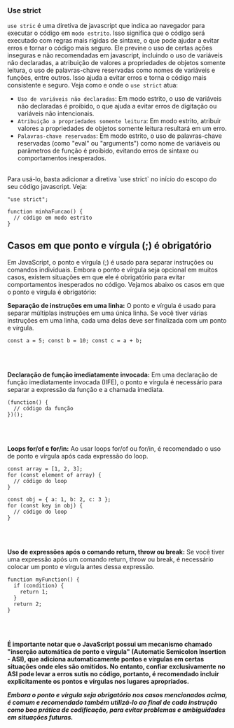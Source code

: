 ### Use strict
``use stric`` é uma diretiva de javascript que indica ao navegador para executar o código em `modo estrito`. Isso significa que o código será executado com regras mais rígidas de sintaxe, o que pode ajudar a evitar erros e tornar o código mais seguro. Ele previne o uso de certas ações inseguras e não recomendadas em javascript, incluindo o uso de variáveis não declaradas, a atribuição de valores a propriedades de objetos somente leitura, o uso de palavras-chave reservadas como nomes de variáveis ​​e funções, entre outros. Isso ajuda a evitar erros e torna o código mais consistente e seguro. Veja como e onde o `use strict` atua:
<br>
- `Uso de variáveis não declaradas`: Em modo estrito, o uso de variáveis ​​não declaradas é proibido, o que ajuda a evitar erros de digitação ou variáveis ​​não intencionais.
- `Atribuição a propriedades somente leitura`: Em modo estrito, atribuir valores a propriedades de objetos somente leitura resultará em um erro.
- `Palavras-chave reservadas`: Em modo estrito, o uso de palavras-chave reservadas (como "eval" ou "arguments") como nome de variáveis ou parâmetros de função é proibido, evitando erros de sintaxe ou comportamentos inesperados.
<br>
Para usá-lo, basta adicionar a diretiva `use strict` no início do escopo do seu código javascript. Veja:

```
"use strict";

function minhaFuncao() {
  // código em modo estrito
}
```

## Casos em que ponto e vírgula (;) é obrigatório
Em JavaScript, o ponto e vírgula (;) é usado para separar instruções ou comandos individuais. Embora o ponto e vírgula seja opcional em muitos casos, existem situações em que ele é obrigatório para evitar comportamentos inesperados no código. Vejamos abaixo os casos em que o ponto e vírgula é obrigatório:
<br>

**Separação de instruções em uma linha:**
O ponto e vírgula é usado para separar múltiplas instruções em uma única linha. Se você tiver várias instruções em uma linha, cada uma delas deve ser finalizada com um ponto e vírgula.

```
const a = 5; const b = 10; const c = a + b;
```
<br><br>

**Declaração de função imediatamente invocada:**
Em uma declaração de função imediatamente invocada (IIFE), o ponto e vírgula é necessário para separar a expressão da função e a chamada imediata.

```
(function() {
  // código da função
})();
```
<br><br>

**Loops for/of e for/in:**
Ao usar loops for/of ou for/in, é recomendado o uso de ponto e vírgula após cada expressão do loop.

```
const array = [1, 2, 3];
for (const element of array) {
  // código do loop
}

const obj = { a: 1, b: 2, c: 3 };
for (const key in obj) {
  // código do loop
}
```
<br><br>

**Uso de expressões após o comando return, throw ou break:**
Se você tiver uma expressão após um comando return, throw ou break, é necessário colocar um ponto e vírgula antes dessa expressão.

```
function myFunction() {
  if (condition) {
    return 1;
  }
  return 2;
}
```
<br><br>

**É importante notar que o JavaScript possui um mecanismo chamado "inserção automática de ponto e vírgula" (Automatic Semicolon Insertion - ASI), que adiciona automaticamente pontos e vírgulas em certas situações onde eles são omitidos. No entanto, confiar exclusivamente no ASI pode levar a erros sutis no código, portanto, é recomendado incluir explicitamente os pontos e vírgulas nos lugares apropriados.**
<br>

**_Embora o ponto e vírgula seja obrigatório nos casos mencionados acima, é comum e recomendado também utilizá-lo ao final de cada instrução como boa prática de codificação, para evitar problemas e ambiguidades em situações futuras._**